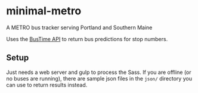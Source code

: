 # minimal-metro
A METRO bus tracker serving Portland and Southern Maine

Uses the [BusTime API](http://bustimeweb.smttracker.com/bustime/apidoc/docs/DeveloperAPIGuide3_0.pdf)
to return bus predictions for stop numbers.

## Setup
Just needs a web server and gulp to process the Sass. If you are offline (or no buses are running), there are sample json files in the
`json/` directory you can use to return results instead.
